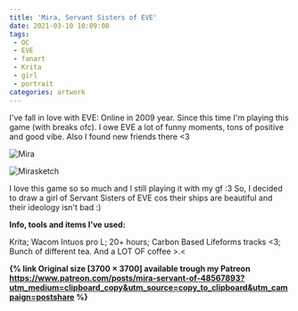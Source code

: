 ```yaml
---
title: 'Mira, Servant Sisters of EVE'
date: 2021-03-10 10:09:08
tags:
 - OC
 - EVE
 - fanart
 - Krita
 - girl
 - portrait
categories: artwork
---
```

I've fall in love with EVE: Online in 2009 year. Since this time I'm playing this game (with breaks ofc). I owe EVE a lot of funny moments, tons of positive and good vibe. Also I found new friends there <3

![Mira](https://i.imgur.com/4ZKsMWm.jpg)
<!-- more -->

![Mirasketch](https://i.imgur.com/3syNYre.jpg)

I love this game so so much and I still playing it with my gf :3
So, I decided to draw a girl of Servant Sisters of EVE cos their ships are beautiful and their ideology isn't bad :)

**Info, tools and items I've used:**

Krita;
Wacom Intuos pro L;
20+ hours;
Carbon Based Lifeforms tracks <3;
Bunch of different tea. And a LOT OF coffee >.<

**{% link Original size [3700 × 3700] available trough my Patreon https://www.patreon.com/posts/mira-servant-of-48567893?utm_medium=clipboard_copy&utm_source=copy_to_clipboard&utm_campaign=postshare %}**


